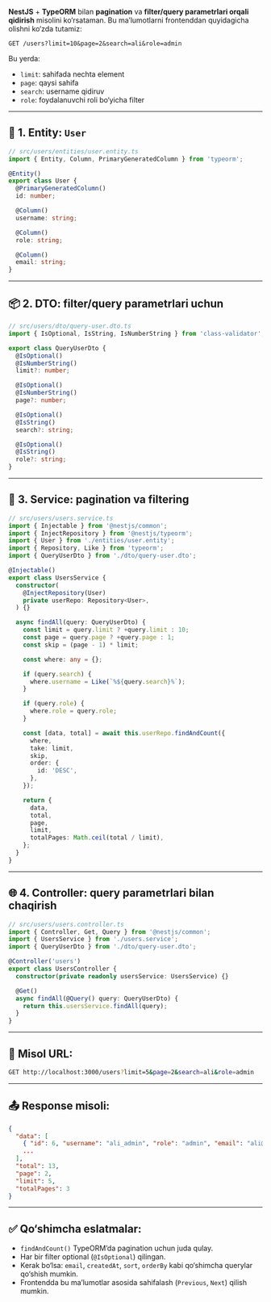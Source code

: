  **NestJS** + **TypeORM** bilan **pagination** va **filter/query parametrlari orqali qidirish** misolini ko‘rsataman. Bu ma’lumotlarni frontenddan quyidagicha olishni ko‘zda tutamiz:

```
GET /users?limit=10&page=2&search=ali&role=admin
```

Bu yerda:

* `limit`: sahifada nechta element
* `page`: qaysi sahifa
* `search`: username qidiruv
* `role`: foydalanuvchi roli bo‘yicha filter

---

## 🧱 1. Entity: `User`

```ts
// src/users/entities/user.entity.ts
import { Entity, Column, PrimaryGeneratedColumn } from 'typeorm';

@Entity()
export class User {
  @PrimaryGeneratedColumn()
  id: number;

  @Column()
  username: string;

  @Column()
  role: string;

  @Column()
  email: string;
}
```

---

## 📦 2. DTO: filter/query parametrlari uchun

```ts
// src/users/dto/query-user.dto.ts
import { IsOptional, IsString, IsNumberString } from 'class-validator';

export class QueryUserDto {
  @IsOptional()
  @IsNumberString()
  limit?: number;

  @IsOptional()
  @IsNumberString()
  page?: number;

  @IsOptional()
  @IsString()
  search?: string;

  @IsOptional()
  @IsString()
  role?: string;
}
```

---

## 🧠 3. Service: pagination va filtering

```ts
// src/users/users.service.ts
import { Injectable } from '@nestjs/common';
import { InjectRepository } from '@nestjs/typeorm';
import { User } from './entities/user.entity';
import { Repository, Like } from 'typeorm';
import { QueryUserDto } from './dto/query-user.dto';

@Injectable()
export class UsersService {
  constructor(
    @InjectRepository(User)
    private userRepo: Repository<User>,
  ) {}

  async findAll(query: QueryUserDto) {
    const limit = query.limit ? +query.limit : 10;
    const page = query.page ? +query.page : 1;
    const skip = (page - 1) * limit;

    const where: any = {};

    if (query.search) {
      where.username = Like(`%${query.search}%`);
    }

    if (query.role) {
      where.role = query.role;
    }

    const [data, total] = await this.userRepo.findAndCount({
      where,
      take: limit,
      skip,
      order: {
        id: 'DESC',
      },
    });

    return {
      data,
      total,
      page,
      limit,
      totalPages: Math.ceil(total / limit),
    };
  }
}
```

---

## 🌐 4. Controller: query parametrlari bilan chaqirish

```ts
// src/users/users.controller.ts
import { Controller, Get, Query } from '@nestjs/common';
import { UsersService } from './users.service';
import { QueryUserDto } from './dto/query-user.dto';

@Controller('users')
export class UsersController {
  constructor(private readonly usersService: UsersService) {}

  @Get()
  async findAll(@Query() query: QueryUserDto) {
    return this.usersService.findAll(query);
  }
}
```

---

## 🧪 Misol URL:

```bash
GET http://localhost:3000/users?limit=5&page=2&search=ali&role=admin
```

---

## 📤 Response misoli:

```json
{
  "data": [
    { "id": 6, "username": "ali_admin", "role": "admin", "email": "ali@example.com" },
    ...
  ],
  "total": 13,
  "page": 2,
  "limit": 5,
  "totalPages": 3
}
```

---

## ✅ Qo‘shimcha eslatmalar:

* `findAndCount()` TypeORM’da pagination uchun juda qulay.
* Har bir filter optional (`@IsOptional`) qilingan.
* Kerak bo‘lsa: `email`, `createdAt`, `sort`, `orderBy` kabi qo‘shimcha querylar qo‘shish mumkin.
* Frontendda bu ma’lumotlar asosida sahifalash (`Previous`, `Next`) qilish mumkin.
